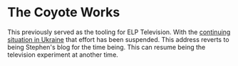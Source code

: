 The Coyote Works
=================

This previously served as the tooling for ELP Television.  With the [continuing situation in Ukraine](https://simple.wikipedia.org/wiki/2022_Russian_invasion_of_Ukraine) that effort has been suspended.  This address reverts to being Stephen's blog for the time being.  This can resume being the television experiment at another time.
